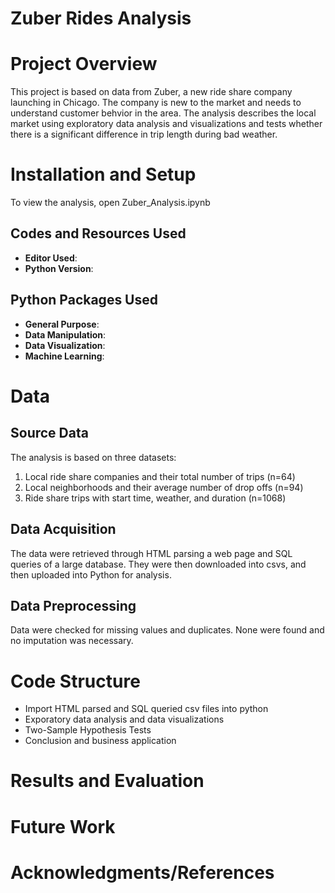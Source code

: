 # Zuber Rides Analysis

# Project Overview

This project is based on data from Zuber, a new ride share company launching in Chicago. The company is new to the market and needs to understand customer behvior in the area. The analysis describes the local market using exploratory data analysis and visualizations and tests whether there is a significant difference in trip length during bad weather.

# Installation and Setup

To view the analysis, open Zuber_Analysis.ipynb

## Codes and Resources Used

  - <b>Editor Used</b>:
  - <b>Python Version</b>:

## Python Packages Used

  - <b>General Purpose</b>:
  - <b>Data Manipulation</b>:
  - <b>Data Visualization</b>:
  - <b>Machine Learning</b>:

# Data

## Source Data

The analysis is based on three datasets: 
  1. Local ride share companies and their total number of trips (n=64)
  2. Local neighborhoods and their average number of drop offs (n=94)
  3. Ride share trips with start time, weather, and duration (n=1068)

## Data Acquisition

The data were retrieved through HTML parsing a web page and SQL queries of a large database. They were then downloaded into csvs, and then uploaded into Python for analysis. 

## Data Preprocessing

Data were checked for missing values and duplicates. None were found and no imputation was necessary.
 
# Code Structure

- Import HTML parsed and SQL queried csv files into python
- Exporatory data analysis and data visualizations
- Two-Sample Hypothesis Tests
- Conclusion and business application

# Results and Evaluation

# Future Work

# Acknowledgments/References
